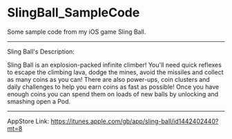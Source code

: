 # SlingBall_SampleCode
Some sample code from my iOS game Sling Ball.

____



Sling Ball's Description:

Sling Ball is an explosion-packed infinite climber! You'll need quick reflexes to escape the climbing lava, dodge the mines, avoid the missiles and collect as many coins as you can! There are also power-ups, coin clusters and daily challenges to help you earn coins as fast as possible! Once you have enough coins you can spend them on loads of new balls by unlocking and smashing open a Pod.

____

AppStore Link:
https://itunes.apple.com/gb/app/sling-ball/id1442402440?mt=8


